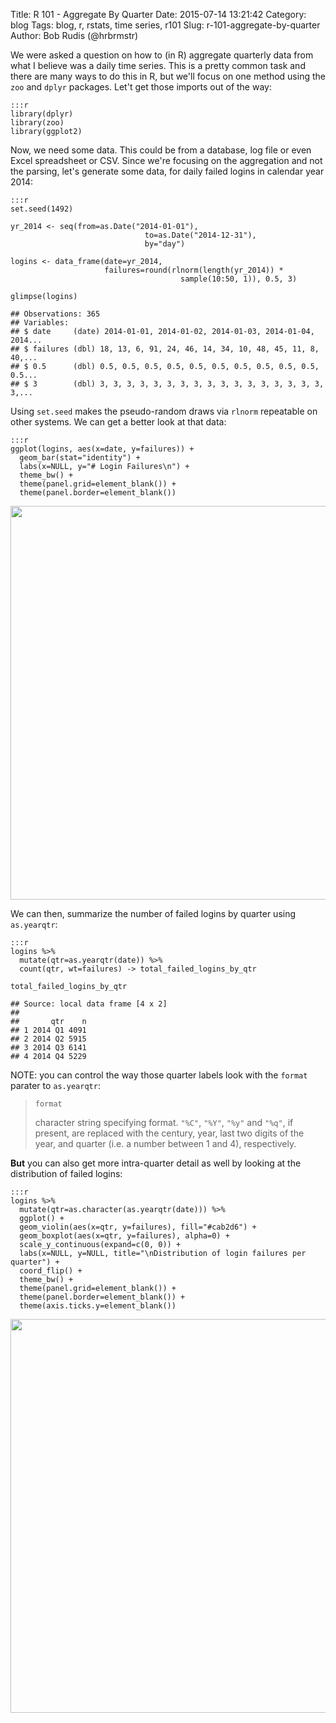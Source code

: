 Title: R 101 - Aggregate By Quarter
Date: 2015-07-14 13:21:42
Category: blog
Tags: blog, r, rstats, time series, r101
Slug: r-101-aggregate-by-quarter
Author: Bob Rudis (@hrbrmstr)

We were asked a question on how to (in R) aggregate quarterly data from what I believe was a daily time series. This is a pretty common task and there are many ways to do this in R, but we'll focus on one method using the `zoo` and `dplyr` packages. Let't get those imports out of the way:

    :::r
    library(dplyr)
    library(zoo)
    library(ggplot2)


Now, we need some data. This could be from a database, log file or even Excel spreadsheet or CSV. Since we're focusing on the aggregation and not the parsing, let's generate some data, for daily failed logins in calendar year 2014:

    :::r
    set.seed(1492)

    yr_2014 <- seq(from=as.Date("2014-01-01"), 
                                  to=as.Date("2014-12-31"), 
                                  by="day")

    logins <- data_frame(date=yr_2014,
                         failures=round(rlnorm(length(yr_2014)) * 
                                          sample(10:50, 1)), 0.5, 3)

    glimpse(logins)

    ## Observations: 365
    ## Variables:
    ## $ date     (date) 2014-01-01, 2014-01-02, 2014-01-03, 2014-01-04, 2014...
    ## $ failures (dbl) 18, 13, 6, 91, 24, 46, 14, 34, 10, 48, 45, 11, 8, 40,...
    ## $ 0.5      (dbl) 0.5, 0.5, 0.5, 0.5, 0.5, 0.5, 0.5, 0.5, 0.5, 0.5, 0.5...
    ## $ 3        (dbl) 3, 3, 3, 3, 3, 3, 3, 3, 3, 3, 3, 3, 3, 3, 3, 3, 3, 3,...

Using `set.seed` makes the pseudo-random draws via `rlnorm` repeatable on other systems. We can get a better look at that data:

    :::r
    ggplot(logins, aes(x=date, y=failures)) + 
      geom_bar(stat="identity") +
      labs(x=NULL, y="# Login Failures\n") +
      theme_bw() +
      theme(panel.grid=element_blank()) +
      theme(panel.border=element_blank())

<img width="630px" style="max-width:100%" src="http://dds.ec/blog/images/2015/07/inspect-1.png"/>

We can then, summarize the number of failed logins by quarter using `as.yearqtr`:

    :::r
    logins %>% 
      mutate(qtr=as.yearqtr(date)) %>% 
      count(qtr, wt=failures) -> total_failed_logins_by_qtr
    
    total_failed_logins_by_qtr
    
    ## Source: local data frame [4 x 2]
    ## 
    ##       qtr    n
    ## 1 2014 Q1 4091
    ## 2 2014 Q2 5915
    ## 3 2014 Q3 6141
    ## 4 2014 Q4 5229

NOTE: you can control the way those quarter labels look with the `format` parater to `as.yearqtr`:

> `format`
>
> character string specifying format. `"%C"`, `"%Y"`, `"%y"` and `"%q"`, if present, are replaced with the century, year, last two digits of the year, and quarter (i.e. a number between 1 and 4), respectively.

**But** you can also get more intra-quarter detail as well by looking at the distribution of failed logins:

    :::r
    logins %>% 
      mutate(qtr=as.character(as.yearqtr(date))) %>% 
      ggplot() +
      geom_violin(aes(x=qtr, y=failures), fill="#cab2d6") +
      geom_boxplot(aes(x=qtr, y=failures), alpha=0) +
      scale_y_continuous(expand=c(0, 0)) +
      labs(x=NULL, y=NULL, title="\nDistribution of login failures per quarter") +
      coord_flip() +
      theme_bw() +
      theme(panel.grid=element_blank()) +
      theme(panel.border=element_blank()) +
      theme(axis.ticks.y=element_blank())


<img width="630px" style="max-width:100%" src="http://dds.ec/blog/images/2015/07/distribution-1.png"/>
